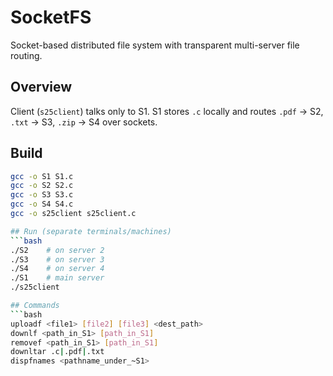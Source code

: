 # SocketFS
Socket-based distributed file system with transparent multi-server file routing.

## Overview
Client (`s25client`) talks only to S1. S1 stores `.c` locally and routes `.pdf` → S2, `.txt` → S3, `.zip` → S4 over sockets.

## Build
```bash
gcc -o S1 S1.c
gcc -o S2 S2.c
gcc -o S3 S3.c
gcc -o S4 S4.c
gcc -o s25client s25client.c

## Run (separate terminals/machines)
```bash
./S2    # on server 2
./S3    # on server 3
./S4    # on server 4
./S1    # main server
./s25client

## Commands
```bash
uploadf <file1> [file2] [file3] <dest_path>
downlf <path_in_S1> [path_in_S1]
removef <path_in_S1> [path_in_S1]
downltar .c|.pdf|.txt
dispfnames <pathname_under_~S1>
